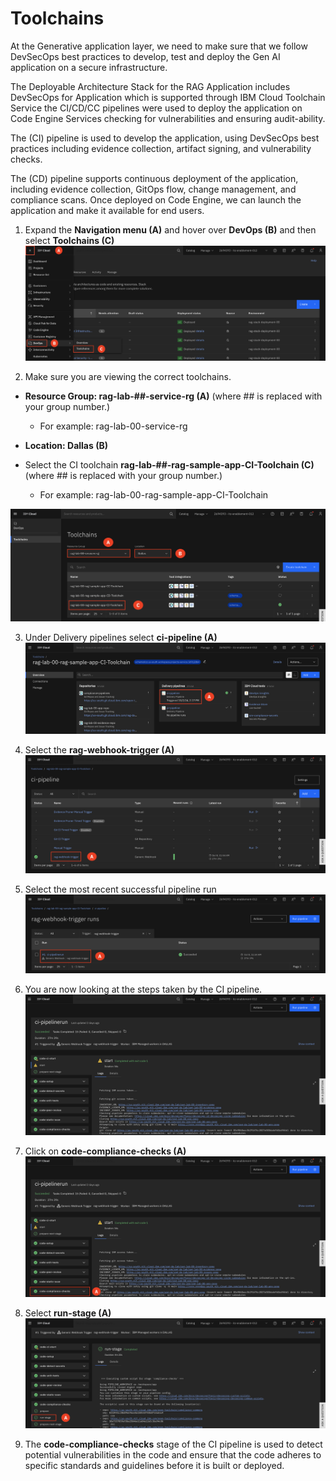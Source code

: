 # Toolchains

At the Generative application layer, we need to make sure that we follow DevSecOps best practices to develop, test and deploy the Gen AI application on a secure infrastructure.

The Deployable Architecture Stack for the RAG Application includes DevSecOps for Application which is supported through IBM Cloud Toolchain Service the CI/CD/CC pipelines were used to deploy the application on Code Engine Services checking for vulnerabilities and ensuring audit-ability.

The (CI) pipeline is used to develop the application, using DevSecOps best practices including evidence collection, artifact signing, and vulnerability checks.

The (CD) pipeline supports continuous deployment of the application, including evidence collection, GitOps flow, change management, and compliance scans. Once deployed on Code Engine, we can launch the application and make it available for end users.

1. Expand the **Navigation menu (A)** and hover over **DevOps (B)** and then select **Toolchains (C)**
![alt text](../images/1.4.1-n.png)

2. Make sure you are viewing the correct toolchains. <br>
- **Resource Group: rag-lab-##-service-rg (A)** (where ## is replaced with your group number.) <br>
    -  For example: rag-lab-00-service-rg

- **Location: Dallas (B)**

-  Select the CI toolchain **rag-lab-##-rag-sample-app-CI-Toolchain (C)** (where ## is replaced with your group number.) <br>
    - For example: rag-lab-00-rag-sample-app-CI-Toolchain

![alt text](../images/1.4.2-n.png)

3. Under Delivery pipelines select **ci-pipeline (A)**
![alt text](../images/1.4.3-n.png)

4. Select the **rag-webhook-trigger (A)**
![alt text](../images/1.4.4-n.png)

5. Select the most recent successful pipeline run
![alt text](../images/1.4.5-n.png)

6. You are now looking at the steps taken by the CI pipeline. 
![alt text](../images/1.4.6-n.png)

7. Click on **code-compliance-checks (A)**
![alt text](../images/1.4.7-n.png)

8. Select **run-stage (A)**
![alt text](../images/1.4.8-n.png)

9. The **code-compliance-checks** stage of the CI pipeline is used to detect potential vulnerabilities in the code and ensure that the code adheres to specific standards and guidelines before it is built or deployed. 


